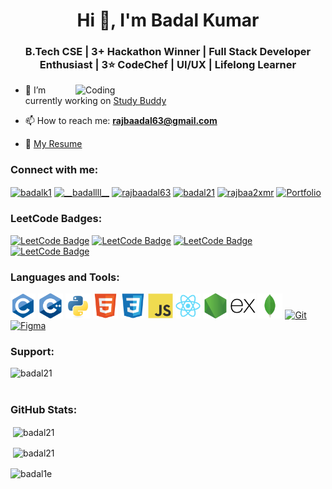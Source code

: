 <h1 align="center">Hi 👋, I'm Badal Kumar</h1>
<h3 align="center">B.Tech CSE | 3+ Hackathon Winner | Full Stack Developer Enthusiast | 3⭐ CodeChef | UI/UX | Lifelong Learner</h3>

<img align="right" alt="Coding" width="400" src="https://cdn.dribbble.com/users/1162077/screenshots/3848914/programmer.gif">

- 🔭 I’m currently working on [Study Buddy](https://q2chpaks9kddgup3wzedxh.streamlit.app/)

- 📫 How to reach me: **[rajbaadal63@gmail.com](mailto:rajbaadal63@gmail.com)**

- 📄 [My Resume](https://drive.google.com/file/d/18ro8CF3z2pbz5xhwkzbXaHkd-zEpB6j8/view)

<h3 align="left">Connect with me:</h3>
<p align="left">
<a href="https://www.linkedin.com/in/badalk1/" target="blank"><img align="center" src="https://raw.githubusercontent.com/rahuldkjain/github-profile-readme-generator/master/src/images/icons/Social/linked-in-alt.svg" alt="badalk1" height="30" width="40" /></a>
<a href="https://www.instagram.com/__badallll__/" target="blank"><img align="center" src="https://raw.githubusercontent.com/rahuldkjain/github-profile-readme-generator/master/src/images/icons/Social/instagram.svg" alt="__badallll__" height="30" width="40" /></a>
<a href="https://www.hackerrank.com/rajbaadal63" target="blank"><img align="center" src="https://raw.githubusercontent.com/rahuldkjain/github-profile-readme-generator/master/src/images/icons/Social/hackerrank.svg" alt="rajbaadal63" height="30" width="40" /></a>
<a href="https://leetcode.com/badal21/" target="blank"><img align="center" src="https://raw.githubusercontent.com/rahuldkjain/github-profile-readme-generator/master/src/images/icons/Social/leet-code.svg" alt="badal21" height="30" width="40" /></a>
<a href="https://www.geeksforgeeks.org/user/rajbaa2xmr/" target="blank"><img align="center" src="https://raw.githubusercontent.com/rahuldkjain/github-profile-readme-generator/master/src/images/icons/Social/geeks-for-geeks.svg" alt="rajbaa2xmr" height="30" width="40" /></a>
<a href="https://my-portfolio-4kc4aq13t-badal1es-projects.vercel.app/" target="blank"><img align="center" src="https://raw.githubusercontent.com/rahuldkjain/github-profile-readme-generator/master/src/images/icons/Social/web.svg" alt="Portfolio" height="30" width="40" /></a>
</p>

<h3 align="left">LeetCode Badges:</h3>
<p align="left">
  <a href="https://leetcode.com/badal21/" target="_blank"><img src="https://leetcode.com/static/images/badges/2024/gif/2024-02.gif" alt="LeetCode Badge" height="200" width="200" /></a>
  <a href="https://leetcode.com/badal21/" target="_blank"><img src="https://leetcode.com/static/images/badges/2024/gif/2024-03.gif" alt="LeetCode Badge" height="200" width="200" /></a>
  <a href="https://leetcode.com/badal21/" target="_blank"><img src="https://assets.leetcode.com/static_assets/marketing/2024-200.gif" alt="LeetCode Badge" height="200" width="200" /></a>
  <a href="https://leetcode.com/badal21/" target="_blank"><img src="https://assets.leetcode.com/static_assets/marketing/2024-100.gif" alt="LeetCode Badge" height="200" width="200" /></a>
</p>

<h3 align="left">Languages and Tools:</h3>
<p align="left">
  <a href="https://www.cprogramming.com/" target="_blank" rel="noreferrer"><img src="https://raw.githubusercontent.com/devicons/devicon/master/icons/c/c-original.svg" alt="C" width="40" height="40"/></a>
  <a href="https://www.w3schools.com/cpp/" target="_blank" rel="noreferrer"><img src="https://raw.githubusercontent.com/devicons/devicon/master/icons/cplusplus/cplusplus-original.svg" alt="C++" width="40" height="40"/></a>
  <a href="https://www.python.org" target="_blank" rel="noreferrer"><img src="https://raw.githubusercontent.com/devicons/devicon/master/icons/python/python-original.svg" alt="Python" width="40" height="40"/></a>
  <a href="https://developer.mozilla.org/en-US/docs/Web/HTML" target="_blank" rel="noreferrer"><img src="https://raw.githubusercontent.com/devicons/devicon/master/icons/html5/html5-original.svg" alt="HTML5" width="40" height="40"/></a>
  <a href="https://developer.mozilla.org/en-US/docs/Web/CSS" target="_blank" rel="noreferrer"><img src="https://raw.githubusercontent.com/devicons/devicon/master/icons/css3/css3-original.svg" alt="CSS3" width="40" height="40"/></a>
  <a href="https://developer.mozilla.org/en-US/docs/Web/JavaScript" target="_blank" rel="noreferrer"><img src="https://raw.githubusercontent.com/devicons/devicon/master/icons/javascript/javascript-original.svg" alt="JavaScript" width="40" height="40"/></a>
  <a href="https://reactjs.org/" target="_blank" rel="noreferrer"><img src="https://raw.githubusercontent.com/devicons/devicon/master/icons/react/react-original.svg" alt="React" width="40" height="40"/></a>
  <a href="https://nodejs.org/" target="_blank" rel="noreferrer"><img src="https://raw.githubusercontent.com/devicons/devicon/master/icons/nodejs/nodejs-original.svg" alt="Node.js" width="40" height="40"/></a>
  <a href="https://expressjs.com/" target="_blank" rel="noreferrer"><img src="https://raw.githubusercontent.com/devicons/devicon/master/icons/express/express-original.svg" alt="Express.js" width="40" height="40"/></a>
  <a href="https://www.mongodb.com/" target="_blank" rel="noreferrer"><img src="https://raw.githubusercontent.com/devicons/devicon/master/icons/mongodb/mongodb-original.svg" alt="MongoDB" width="40" height="40"/></a>
  <a href="https://git-scm.com/" target="_blank" rel="noreferrer"><img src="https://www.vectorlogo.zone/logos/git-scm/git-scm-icon.svg" alt="Git" width="40" height="40"/></a>
  <a href="https://www.figma.com/" target="_blank" rel="noreferrer"><img src="https://www.vectorlogo.zone/logos/figma/figma-icon.svg" alt="Figma" width="40" height="40"/></a>
</p>

<h3 align="left">Support:</h3>
<p><a href="https://www.buymeacoffee.com/badal21"> <img align="left" src="https://cdn.buymeacoffee.com/buttons/v2/default-yellow.png" height="50" width="210" alt="badal21" /></a></p><br><br>

<h3 align="left">GitHub Stats:</h3>
<p>&nbsp;<img align="center" src="https://github-readme-stats.vercel.app/api/top-langs?username=badal1e&show_icons=true&locale=en&layout=compact" alt="badal21" /></p>

<p>&nbsp;<img align="center" src="https://github-readme-stats.vercel.app/api?username=badal1e&show_icons=true&locale=en" alt="badal21" /></p>

<p><img align="center" src="https://github-readme-streak-stats.herokuapp.com/?user=badal1&" alt="badal1e" /></p>
